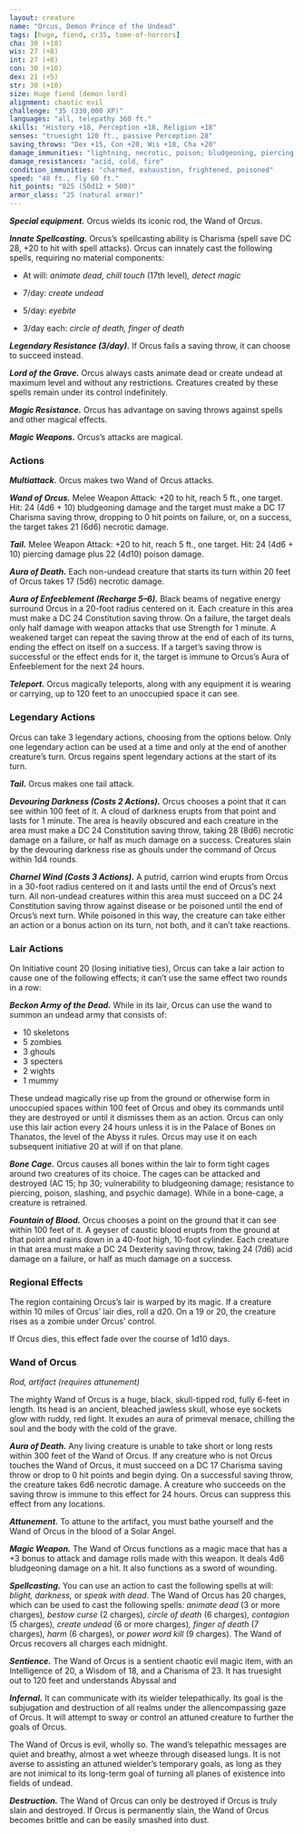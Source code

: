 ```yaml
---
layout: creature
name: "Orcus, Demon Prince of the Undead"
tags: [huge, fiend, cr35, tome-of-horrors]
cha: 30 (+10)
wis: 27 (+8)
int: 27 (+8)
con: 30 (+10)
dex: 21 (+5)
str: 30 (+10)
size: Huge fiend (demon lord)
alignment: chaotic evil
challenge: "35 (330,000 XP)"
languages: "all, telepathy 360 ft."
skills: "History +18, Perception +18, Religion +18"
senses: "truesight 120 ft., passive Perception 28"
saving_throws: "Dex +15, Con +20, Wis +18, Cha +20"
damage_immunities: "lightning, necrotic, poison; bludgeoning, piercing, and slashing from nonmagical weapons"
damage_resistances: "acid, cold, fire"
condition_immunities: "charmed, exhaustion, frightened, poisoned"
speed: "40 ft., fly 60 ft."
hit_points: "825 (50d12 + 500)"
armor_class: "25 (natural armor)"
---
```


***Special equipment.*** Orcus wields its iconic rod, the Wand of Orcus.

***Innate Spellcasting.*** Orcus’s spellcasting ability is Charisma
(spell save DC 28, +20 to hit with spell attacks). Orcus can
innately cast the following spells, requiring no material
components:

* At will: <i>animate dead, chill touch </i>(17th level)<i>, detect magic</i>

* 7/day: <i>create undead</i>

* 5/day: <i>eyebite</i>

* 3/day each: <i>circle of death, finger of death</i>

***Legendary Resistance (3/day).*** If Orcus fails a saving throw, it
can choose to succeed instead. 

***Lord of the Grave.*** Orcus always casts animate dead or create undead at maximum level and without any restrictions. Creatures created by these spells remain under its control
indefinitely.

***Magic Resistance.*** Orcus has advantage on saving throws against spells
and other magical effects.

***Magic Weapons.*** Orcus’s attacks are magical.

### Actions

***Multiattack.*** Orcus makes two Wand of Orcus attacks.

***Wand of Orcus.*** Melee Weapon Attack: +20 to hit, reach 5 ft., one
target. Hit: 24 (4d6 + 10) bludgeoning damage and the target must make
a DC 17 Charisma saving throw, dropping to 0 hit points on failure, or, on
a success, the target takes 21 (6d6) necrotic damage.

***Tail.*** Melee Weapon Attack: +20 to hit, reach 5 ft., one target. Hit: 24 (4d6 + 10) piercing damage plus 22 (4d10) poison damage.

***Aura of Death.*** Each non-undead creature that starts its turn within 20
feet of Orcus takes 17 (5d6) necrotic damage.

***Aura of Enfeeblement (Recharge 5–6).*** Black beams of negative
energy surround Orcus in a 20-foot radius centered on it. Each creature in
this area must make a DC 24 Constitution saving throw. On a failure, the
target deals only half damage with weapon attacks that use Strength for 1
minute. A weakened target can repeat the saving throw at the end of each
of its turns, ending the effect on itself on a success. If a target’s saving
throw is successful or the effect ends for it, the target is immune to Orcus’s Aura of Enfeeblement for the next 24 hours.

***Teleport.*** Orcus magically teleports, along with any equipment it is
wearing or carrying, up to 120 feet to an unoccupied space it can see.

### Legendary Actions

Orcus can take 3 legendary actions, choosing from the options below.
Only one legendary action can be used at a time and only at the end of
another creature’s turn. Orcus regains spent legendary actions at the start
of its turn.

***Tail.*** Orcus makes one tail attack.

***Devouring Darkness (Costs 2 Actions).*** Orcus chooses a point that it
can see within 100 feet of it. A cloud of darkness erupts from that point
and lasts for 1 minute. The area is heavily obscured and each creature
in the area must make a DC 24 Constitution saving throw, taking 28
(8d6) necrotic damage on a failure, or half as much damage on a success.
Creatures slain by the devouring darkness rise as ghouls under the
command of Orcus within 1d4 rounds.

***Charnel Wind (Costs 3 Actions).*** A putrid, carrion wind erupts from
Orcus in a 30-foot radius centered on it and lasts until the end of Orcus’s
next turn. All non-undead creatures within this area must succeed on a DC
24 Constitution saving throw against disease or be poisoned until the end
of Orcus’s next turn. While poisoned in this way, the creature can take
either an action or a bonus action on its turn, not both, and it can’t take
reactions.

### Lair Actions

On Initiative count 20 (losing initiative ties), Orcus can take a lair
action to cause one of the following effects; it can’t use the same effect
two rounds in a row:

***Beckon Army of the Dead.*** While in its lair, Orcus can use the wand to
summon an undead army that consists of:
* 10 skeletons
* 5 zombies
* 3 ghouls
* 3 specters
* 2 wights
* 1 mummy

These undead magically rise up from the ground or otherwise form
in unoccupied spaces within 100 feet of Orcus and obey its commands
until they are destroyed or until it dismisses them as an action. Orcus can
only use this lair action every 24 hours unless it is in the Palace of Bones
on Thanatos, the level of the Abyss it rules. Orcus may use it on each
subsequent initiative 20 at will if on that plane.

***Bone Cage.*** Orcus causes all bones within the lair to form tight
cages around two creatures of its choice. The cages can be attacked and
destroyed (AC 15; hp 30; vulnerability to bludgeoning damage; resistance
to piercing, poison, slashing, and psychic damage). While in a bone-cage,
a creature is retrained.

***Fountain of Blood.*** Orcus chooses a point on the ground that it can see
within 100 feet of it. A geyser of caustic blood erupts from the ground
at that point and rains down in a 40-foot high, 10-foot cylinder. Each
creature in that area must make a DC 24 Dexterity saving throw, taking
24 (7d6) acid damage on a failure, or half as much damage on a success.

### Regional Effects

The region containing Orcus’s lair is warped by its magic. If a creature
within 10 miles of Orcus’ lair dies, roll a d20. On a 19 or 20, the creature
rises as a zombie under Orcus’ control.

If Orcus dies, this effect fade over the course of 1d10 days.

### Wand of Orcus

<i>Rod, artifact (requires attunement)</i>

The mighty Wand of Orcus is a huge, black, skull-tipped rod,
fully 6-feet in length. Its head is an ancient, bleached jawless skull,
whose eye sockets glow with ruddy, red light. It exudes an aura of
primeval menace, chilling the soul and the body with the cold of
the grave.

***Aura of Death.*** Any living creature is unable to take short or
long rests within 300 feet of the Wand of Orcus. If any creature
who is not Orcus touches the Wand of Orcus, it must succeed on
a DC 17 Charisma saving throw or drop to 0 hit points and begin
dying. On a successful saving throw, the creature takes 6d6 necrotic
damage. A creature who succeeds on the saving throw is immune
to this effect for 24 hours. Orcus can suppress this effect from any
locations.

***Attunement.*** To attune to the artifact, you must bathe yourself
and the Wand of Orcus in the blood of a Solar Angel.

***Magic Weapon.*** The Wand of Orcus functions as a magic mace
that has a +3 bonus to attack and damage rolls made with this
weapon. It deals 4d6 bludgeoning damage on a hit. It also functions
as a sword of wounding.

***Spellcasting.*** You can use an action to cast the following spells at
will: <i>blight, darkness,</i> or <i>speak with dead</i>. The Wand of Orcus has
20 charges, which can be used to cast the following spells: <i>animate
dead </i>(3 or more charges)<i>, bestow curse </i>(2 charges)<i>, circle of death
</i>(6 charges)<i>, contagion </i>(5 charges)<i>, create undead </i>(6 or more
charges)<i>, finger of death </i>(7 charges)<i>, harm </i>(6 charges), or <i>power
word kill </i>(9 charges). The Wand of Orcus recovers all charges each
midnight.

***Sentience.*** The Wand of Orcus is a sentient chaotic evil magic
item, with an Intelligence of 20, a Wisdom of 18, and a Charisma
of 23. It has truesight out to 120 feet and understands Abyssal and

***Infernal.*** It can communicate with its wielder telepathically. Its
goal is the subjugation and destruction of all realms under the allencompassing
gaze of Orcus. It will attempt to sway or control an
attuned creature to further the goals of Orcus.

The Wand of Orcus is evil, wholly so. The wand’s telepathic
messages are quiet and breathy, almost a wet wheeze through
diseased lungs. It is not averse to assisting an attuned wielder’s
temporary goals, as long as they are not inimical to its long-term
goal of turning all planes of existence into fields of undead.

***Destruction.*** The Wand of Orcus can only be destroyed if Orcus
is truly slain and destroyed. If Orcus is permanently slain, the Wand
of Orcus becomes brittle and can be easily smashed into dust.
